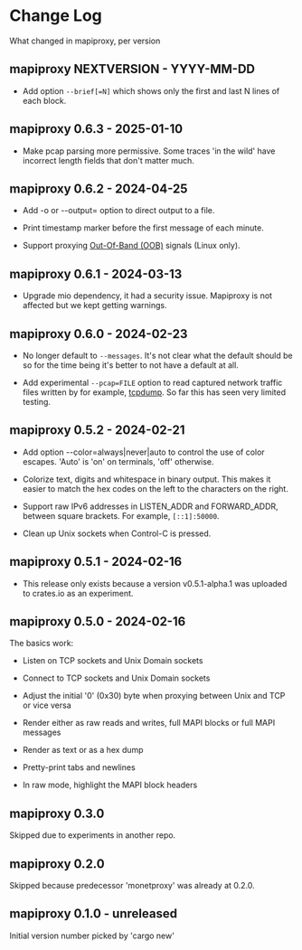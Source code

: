 # Change Log

What changed in mapiproxy, per version


## mapiproxy NEXTVERSION - YYYY-MM-DD

- Add option `--brief[=N]` which shows only the first and last
  N lines of each block.


## mapiproxy 0.6.3 - 2025-01-10

- Make pcap parsing more permissive. Some traces 'in the wild' have incorrect
  length fields that don't matter much.


## mapiproxy 0.6.2 - 2024-04-25

- Add -o or --output= option to direct output to a file.

- Print timestamp marker before the first message of each minute.

- Support proxying [Out-Of-Band (OOB)][OOB] signals (Linux only).

[OOB]: https://en.wikipedia.org/wiki/Transmission_Control_Protocol#Out-of-band_data


## mapiproxy 0.6.1 - 2024-03-13

- Upgrade mio dependency, it had a security issue.
  Mapiproxy is not affected but we kept getting warnings.


## mapiproxy 0.6.0 - 2024-02-23

- No longer default to `--messages`. It's not clear what the default should
  be so for the time being it's better to not have a default at all.

- Add experimental `--pcap=FILE` option to read captured network traffic files
  written by for example, [tcpdump](https://www.tcpdump.org/).
  So far this has seen very limited testing.


## mapiproxy 0.5.2 - 2024-02-21

- Add option --color=always|never|auto to control the use of color escapes.
  'Auto' is 'on' on terminals, 'off' otherwise.

- Colorize text, digits and whitespace in binary output. This makes it easier
  to match the hex codes on the left to the characters on the right.

- Support raw IPv6 addresses in LISTEN_ADDR and FORWARD_ADDR, between square brackets.
  For example, `[::1]:50000`.

- Clean up Unix sockets when Control-C is pressed.


## mapiproxy 0.5.1 - 2024-02-16

- This release only exists because a version v0.5.1-alpha.1
  was uploaded to crates.io as an experiment.


## mapiproxy 0.5.0 - 2024-02-16

The basics work:

- Listen on TCP sockets and Unix Domain sockets

- Connect to TCP sockets and Unix Domain sockets

- Adjust the initial '0' (0x30) byte when proxying between Unix and TCP or vice
  versa

- Render either as raw reads and writes, full MAPI blocks or full MAPI messages

- Render as text or as a hex dump

- Pretty-print tabs and newlines

- In raw mode, highlight the MAPI block headers


## mapiproxy 0.3.0

Skipped due to experiments in another repo.


## mapiproxy 0.2.0

Skipped because predecessor 'monetproxy' was already at 0.2.0.


## mapiproxy 0.1.0 - unreleased

Initial version number picked by 'cargo new'
